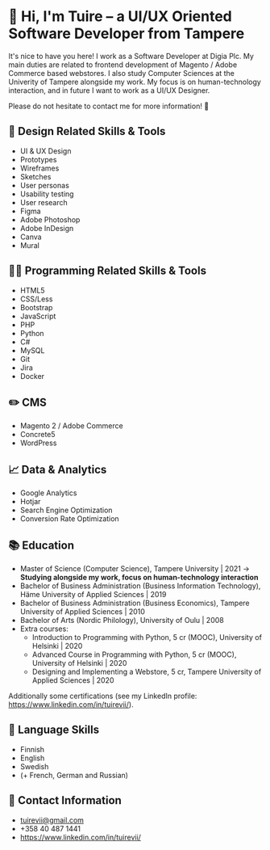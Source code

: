 # :wave: Hi, I'm Tuire – a UI/UX Oriented Software Developer from Tampere
It's nice to have you here! I work as a Software Developer at Digia Plc. My main duties are related to frontend development of Magento / Adobe Commerce based webstores. I also study Computer Sciences at the Univerity of Tampere alongside my work. My focus is on human-technology interaction, and in future I want to work as a UI/UX Designer.

Please do not hesitate to contact me for more information! 🙂

## :art: Design Related Skills & Tools
* UI & UX Design 
* Prototypes
* Wireframes
* Sketches
* User personas
* Usability testing
* User research
* Figma
* Adobe Photoshop
* Adobe InDesign
* Canva
* Mural

## 👩‍💻 Programming Related Skills & Tools
* HTML5
* CSS/Less
* Bootstrap
* JavaScript
* PHP
* Python
* C#
* MySQL
* Git
* Jira
* Docker

## :pencil2: CMS
* Magento 2 / Adobe Commerce
* Concrete5
* WordPress

## :chart_with_upwards_trend: Data & Analytics
* Google Analytics
* Hotjar
* Search Engine Optimization
* Conversion Rate Optimization

## :books: Education
* Master of Science (Computer Science), Tampere University | 2021 -> **Studying alongside my work, focus on human-technology interaction**
* Bachelor of Business Administration (Business Information Technology), Häme University of Applied Sciences | 2019
* Bachelor of Business Administration (Business Economics), Tampere University of Applied Sciences | 2010
* Bachelor of Arts (Nordic Philology), University of Oulu | 2008
* Extra courses:
  * Introduction to Programming with Python, 5 cr (MOOC), University of Helsinki | 2020
  * Advanced Course in Programming with Python, 5 cr (MOOC), University of Helsinki | 2020
  * Designing and Implementing a Webstore, 5 cr, Tampere University of Applied Sciences | 2020

Additionally some certifications (see my LinkedIn profile: https://www.linkedin.com/in/tuirevii/).

## :speech_balloon: Language Skills
* Finnish 
* English
* Swedish
* (+ French, German and Russian)

## :email: Contact Information
* tuirevii@gmail.com
* +358 40 487 1441
* https://www.linkedin.com/in/tuirevii/
